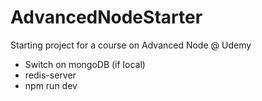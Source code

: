 # AdvancedNodeStarter
Starting project for a course on Advanced Node @ Udemy


- Switch on mongoDB (if local)
- redis-server
- npm run dev